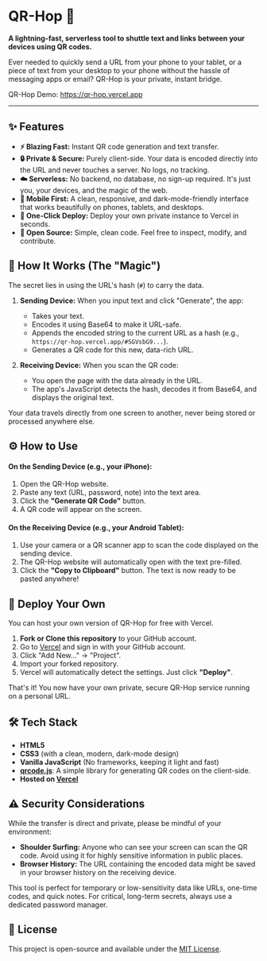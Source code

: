 # QR-Hop 🚀

**A lightning-fast, serverless tool to shuttle text and links between your devices using QR codes.**

Ever needed to quickly send a URL from your phone to your tablet, or a piece of text from your desktop to your phone without the hassle of messaging apps or email? QR-Hop is your private, instant bridge.


QR-Hop Demo: https://qr-hop.vercel.app

---

## ✨ Features

*   **⚡️ Blazing Fast:** Instant QR code generation and text transfer.
*   **🔒 Private & Secure:** Purely client-side. Your data is encoded directly into the URL and never touches a server. No logs, no tracking.
*   **☁️ Serverless:** No backend, no database, no sign-up required. It's just you, your devices, and the magic of the web.
*   **📱 Mobile First:** A clean, responsive, and dark-mode-friendly interface that works beautifully on phones, tablets, and desktops.
*   **🚀 One-Click Deploy:** Deploy your own private instance to Vercel in seconds.
*   **📖 Open Source:** Simple, clean code. Feel free to inspect, modify, and contribute.

## 🤔 How It Works (The "Magic")

The secret lies in using the URL's hash (`#`) to carry the data.

1.  **Sending Device:** When you input text and click "Generate", the app:
    *   Takes your text.
    *   Encodes it using Base64 to make it URL-safe.
    *   Appends the encoded string to the current URL as a hash (e.g., `https://qr-hop.vercel.app/#SGVsbG9...`).
    *   Generates a QR code for this new, data-rich URL.

2.  **Receiving Device:** When you scan the QR code:
    *   You open the page with the data already in the URL.
    *   The app's JavaScript detects the hash, decodes it from Base64, and displays the original text.

Your data travels directly from one screen to another, never being stored or processed anywhere else.

## ⚙️ How to Use

#### On the Sending Device (e.g., your iPhone):
1.  Open the QR-Hop website.
2.  Paste any text (URL, password, note) into the text area.
3.  Click the **"Generate QR Code"** button.
4.  A QR code will appear on the screen.

#### On the Receiving Device (e.g., your Android Tablet):
1.  Use your camera or a QR scanner app to scan the code displayed on the sending device.
2.  The QR-Hop website will automatically open with the text pre-filled.
3.  Click the **"Copy to Clipboard"** button. The text is now ready to be pasted anywhere!

## 🚀 Deploy Your Own

You can host your own version of QR-Hop for free with Vercel.

1.  **Fork or Clone this repository** to your GitHub account.
2.  Go to [Vercel](https://vercel.com) and sign in with your GitHub account.
3.  Click "Add New..." -> "Project".
4.  Import your forked repository.
5.  Vercel will automatically detect the settings. Just click **"Deploy"**.

That's it! You now have your own private, secure QR-Hop service running on a personal URL.

## 🛠 Tech Stack

*   **HTML5**
*   **CSS3** (with a clean, modern, dark-mode design)
*   **Vanilla JavaScript** (No frameworks, keeping it light and fast)
*   [**qrcode.js**](https://github.com/davidshimjs/qrcodejs): A simple library for generating QR codes on the client-side.
*   **Hosted on [Vercel](https://vercel.com)**

## ⚠️ Security Considerations

While the transfer is direct and private, please be mindful of your environment:
*   **Shoulder Surfing:** Anyone who can see your screen can scan the QR code. Avoid using it for highly sensitive information in public places.
*   **Browser History:** The URL containing the encoded data might be saved in your browser history on the receiving device.

This tool is perfect for temporary or low-sensitivity data like URLs, one-time codes, and quick notes. For critical, long-term secrets, always use a dedicated password manager.

## 📄 License

This project is open-source and available under the [MIT License](LICENSE).
